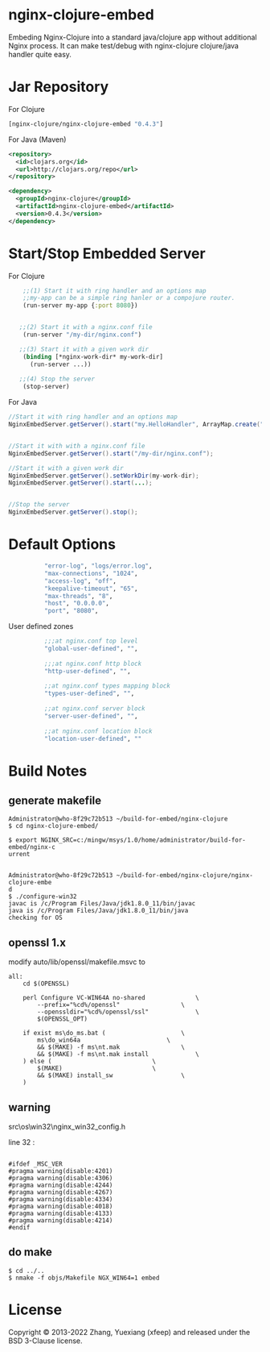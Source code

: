 # nginx-clojure-embed

Embeding Nginx-Clojure into a standard java/clojure app without additional Nginx process.
It can make test/debug with nginx-clojure clojure/java handler quite easy.

Jar Repository
================

For Clojure

```clojure
[nginx-clojure/nginx-clojure-embed "0.4.3"]
```

For Java (Maven)

```xml
<repository>
  <id>clojars.org</id>
  <url>http://clojars.org/repo</url>
</repository>
```

```xml
<dependency>
  <groupId>nginx-clojure</groupId>
  <artifactId>nginx-clojure-embed</artifactId>
  <version>0.4.3</version>
</dependency>
```

Start/Stop Embedded Server
================

For Clojure

```clojure
    ;;(1) Start it with ring handler and an options map
    ;;my-app can be a simple ring hanler or a compojure router.
    (run-server my-app {:port 8080})


   ;;(2) Start it with a nginx.conf file
    (run-server "/my-dir/nginx.conf")

   ;;(3) Start it with a given work dir
    (binding [*nginx-work-dir* my-work-dir]
      (run-server ...))
   
   ;;(4) Stop the server
    (stop-server)
```

For Java

```java
//Start it with ring handler and an options map
NginxEmbedServer.getServer().start("my.HelloHandler", ArrayMap.create("port", "8081"));


//Start it with with a nginx.conf file
NginxEmbedServer.getServer().start("/my-dir/nginx.conf");

//Start it with a given work dir
NginxEmbedServer.getServer().setWorkDir(my-work-dir);
NginxEmbedServer.getServer().start(...);


//Stop the server
NginxEmbedServer.getServer().stop();
```

Default Options
================

```clojure
          "error-log", "logs/error.log",
          "max-connections", "1024",
          "access-log", "off",
          "keepalive-timeout", "65",
          "max-threads", "8",
          "host", "0.0.0.0",
          "port", "8080",
```

User defined zones

```clojure
          ;;;at nginx.conf top level
          "global-user-defined", "",
          
          ;;;at nginx.conf http block
          "http-user-defined", "",
          
          ;;at nginx.conf types mapping block
          "types-user-defined", "",
          
          ;;at nginx.conf server block
          "server-user-defined", "",
          
          ;;at nginx.conf location block
          "location-user-defined", "" 
```

Build Notes
================

## generate makefile

```
Administrator@who-8f29c72b513 ~/build-for-embed/nginx-clojure
$ cd nginx-clojure-embed/

$ export NGINX_SRC=c:/mingw/msys/1.0/home/administrator/build-for-embed/nginx-c
urrent


Administrator@who-8f29c72b513 ~/build-for-embed/nginx-clojure/nginx-clojure-embe
d
$ ./configure-win32
javac is /c/Program Files/Java/jdk1.8.0_11/bin/javac
java is /c/Program Files/Java/jdk1.8.0_11/bin/java
checking for OS
```

## openssl 1.x

modify auto/lib/openssl/makefile.msvc to

```
all:
	cd $(OPENSSL)

	perl Configure VC-WIN64A no-shared				\
		--prefix="%cd%/openssl" 				\
		--openssldir="%cd%/openssl/ssl" 			\
		$(OPENSSL_OPT)

	if exist ms\do_ms.bat (						\
		ms\do_win64a						\
		&& $(MAKE) -f ms\nt.mak					\
		&& $(MAKE) -f ms\nt.mak install				\
	) else (							\
		$(MAKE)							\
		&& $(MAKE) install_sw					\
	)
```

## warning

src\os\win32\nginx_win32_config.h


line 32 : 

```

#ifdef _MSC_VER
#pragma warning(disable:4201)
#pragma warning(disable:4306)
#pragma warning(disable:4244)
#pragma warning(disable:4267)
#pragma warning(disable:4334)
#pragma warning(disable:4018)
#pragma warning(disable:4133)
#pragma warning(disable:4214)
#endif

```


## do make

```
$ cd ../..
$ nmake -f objs/Makefile NGX_WIN64=1 embed
```


License
================

Copyright © 2013-2022 Zhang, Yuexiang (xfeep) and released under the BSD 3-Clause license.